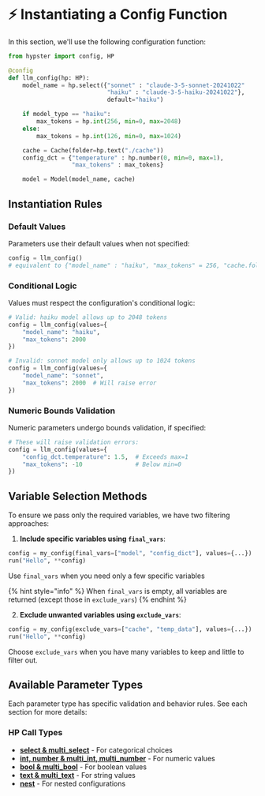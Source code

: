 # ⚡ Instantiating a Config Function

In this section, we'll use the following configuration function:

```python
from hypster import config, HP

@config
def llm_config(hp: HP):
    model_name = hp.select({"sonnet" : "claude-3-5-sonnet-20241022"
                            "haiku" : "claude-3-5-haiku-20241022"},
                            default="haiku")

    if model_type == "haiku":
        max_tokens = hp.int(256, min=0, max=2048)
    else:
        max_tokens = hp.int(126, min=0, max=1024)

    cache = Cache(folder=hp.text("./cache"))
    config_dct = {"temperature" : hp.number(0, min=0, max=1),
                  "max_tokens" : max_tokens}

    model = Model(model_name, cache)
```

## Instantiation Rules

### Default Values

Parameters use their default values when not specified:

```python
config = llm_config()
# equivalent to {"model_name" : "haiku", "max_tokens" = 256, "cache.folder" : "./cache"), ...
```

### Conditional Logic

Values must respect the configuration's conditional logic:

```python
# Valid: haiku model allows up to 2048 tokens
config = llm_config(values={
    "model_name": "haiku",
    "max_tokens": 2000
})

# Invalid: sonnet model only allows up to 1024 tokens
config = llm_config(values={
    "model_name": "sonnet",
    "max_tokens": 2000  # Will raise error
})
```

### Numeric Bounds Validation

Numeric parameters undergo bounds validation, if specified:

```python
# These will raise validation errors:
config = llm_config(values={
    "config_dct.temperature": 1.5,  # Exceeds max=1
    "max_tokens": -10               # Below min=0
})
```

## Variable Selection Methods

To ensure we pass only the required variables, we have two filtering approaches:

1. **Include specific variables using `final_vars`**:

```python
config = my_config(final_vars=["model", "config_dict"], values={...})
run("Hello", **config)
```

Use `final_vars` when you need only a few specific variables

{% hint style="info" %}
When `final_vars` is empty, all variables are returned (except those in `exclude_vars`)
{% endhint %}

2. **Exclude unwanted variables using `exclude_vars`**:

```python
config = my_config(exclude_vars=["cache", "temp_data"], values={...})
run("Hello", **config)
```

Choose `exclude_vars` when you have many variables to keep and little to filter out.

## Available Parameter Types

Each parameter type has specific validation and behavior rules. See each section for more details:

### HP Call Types

* [**select & multi\_select**](../in-depth/hp-call-types/select-and-multi-select.md) - For categorical choices
* [**int, number & multi\_int, multi\_number**](../in-depth/hp-call-types/int-and-multi-int.md) - For numeric values
* [**bool & multi\_bool**](../in-depth/hp-call-types/bool-and-multi-bool.md) - For boolean values
* [**text & multi\_text**](../in-depth/hp-call-types/text-and-multi-text.md) - For string values
* [**nest**](../in-depth/hp-call-types/nest.md) - For nested configurations
